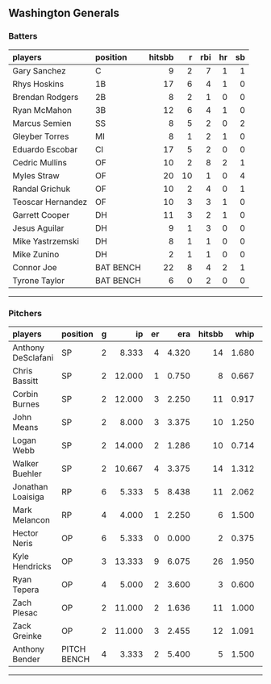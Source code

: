 ## Washington Generals

### Batters

 
|players           |position  | hitsbb|  r| rbi| hr| sb| 
|:-----------------|:---------|------:|--:|---:|--:|--:| 
|Gary Sanchez      |C         |      9|  2|   7|  1|  1| 
|Rhys Hoskins      |1B        |     17|  6|   4|  1|  0| 
|Brendan Rodgers   |2B        |      8|  2|   1|  0|  0| 
|Ryan McMahon      |3B        |     12|  6|   4|  1|  0| 
|Marcus Semien     |SS        |      8|  5|   2|  0|  2| 
|Gleyber Torres    |MI        |      8|  1|   2|  1|  0| 
|Eduardo Escobar   |CI        |     17|  5|   2|  0|  0| 
|Cedric Mullins    |OF        |     10|  2|   8|  2|  1| 
|Myles Straw       |OF        |     20| 10|   1|  0|  4| 
|Randal Grichuk    |OF        |     10|  2|   4|  0|  1| 
|Teoscar Hernandez |OF        |     10|  3|   3|  1|  0| 
|Garrett Cooper    |DH        |     11|  3|   2|  1|  0| 
|Jesus Aguilar     |DH        |      9|  1|   3|  0|  0| 
|Mike Yastrzemski  |DH        |      8|  1|   1|  0|  0| 
|Mike Zunino       |DH        |      2|  1|   1|  0|  0| 
|Connor Joe        |BAT BENCH |     22|  8|   4|  2|  1| 
|Tyrone Taylor     |BAT BENCH |      6|  0|   2|  0|  0| 


* * *

### Pitchers

 
|players            |position    |  g|     ip| er|   era| hitsbb|  whip| so|  w| sv| 
|:------------------|:-----------|--:|------:|--:|-----:|------:|-----:|--:|--:|--:| 
|Anthony DeSclafani |SP          |  2|  8.333|  4| 4.320|     14| 1.680|  9|  0|  0| 
|Chris Bassitt      |SP          |  2| 12.000|  1| 0.750|      8| 0.667| 14|  2|  0| 
|Corbin Burnes      |SP          |  2| 12.000|  3| 2.250|     11| 0.917| 12|  0|  0| 
|John Means         |SP          |  2|  8.000|  3| 3.375|     10| 1.250|  7|  0|  0| 
|Logan Webb         |SP          |  2| 14.000|  2| 1.286|     10| 0.714| 10|  1|  0| 
|Walker Buehler     |SP          |  2| 10.667|  4| 3.375|     14| 1.312|  9|  1|  0| 
|Jonathan Loaisiga  |RP          |  6|  5.333|  5| 8.438|     11| 2.062|  5|  0|  0| 
|Mark Melancon      |RP          |  4|  4.000|  1| 2.250|      6| 1.500|  2|  0|  1| 
|Hector Neris       |OP          |  6|  5.333|  0| 0.000|      2| 0.375|  6|  1|  0| 
|Kyle Hendricks     |OP          |  3| 13.333|  9| 6.075|     26| 1.950| 17|  0|  0| 
|Ryan Tepera        |OP          |  4|  5.000|  2| 3.600|      3| 0.600|  6|  0|  0| 
|Zach Plesac        |OP          |  2| 11.000|  2| 1.636|     11| 1.000|  7|  0|  0| 
|Zack Greinke       |OP          |  2| 11.000|  3| 2.455|     12| 1.091|  1|  0|  0| 
|Anthony Bender     |PITCH BENCH |  4|  3.333|  2| 5.400|      5| 1.500|  1|  0|  2| 


* * *



